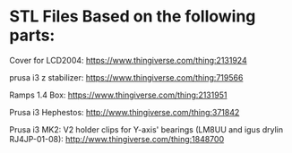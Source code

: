 # STL Files Based on the following parts:

Cover for LCD2004: https://www.thingiverse.com/thing:2131924

prusa i3 z stabilizer: https://www.thingiverse.com/thing:719566

Ramps 1.4 Box: https://www.thingiverse.com/thing:2131951

Prusa i3 Hephestos: http://www.thingiverse.com/thing:371842

Prusa i3 MK2: V2 holder clips for Y-axis' bearings (LM8UU and igus drylin RJ4JP-01-08): http://www.thingiverse.com/thing:1848700

